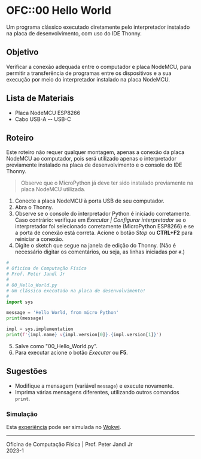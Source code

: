 # OFC::00 Hello World

Um programa clássico executado diretamente pelo interpretador instalado na placa de desenvolvimento, com uso do IDE Thonny.

## Objetivo

Verificar a conexão adequada entre o computador e placa NodeMCU, para permitir a transferência de programas entre os dispositivos e a sua execução por meio do interpretador instalado na placa NodeMCU.

## Lista de Materiais

* Placa NodeMCU ESP8266
* Cabo USB-A -- USB-C

## Roteiro

Este roteiro não requer qualquer montagem, apenas a conexão da placa NodeMCU ao computador, pois será utilizado apenas o interpretador previamente instalado na placa de desenvolvimento e o console do IDE Thonny.

> Observe que o MicroPython já deve ter sido instalado previamente na placa NodeMCU utilizada.

1. Conecte a placa NodeMCU à porta USB de seu computador.
2. Abra o Thonny.
3. Observe se o console do interpretador Python é iniciado corretamente. Caso contrário: verifique em *Executar | Configurar interpretador* se o interpretador foi selecionado corretamente (MicroPython ESP8266) e se a porta de conexão está correta. Acione o botão *Stop* ou **CTRL+F2** para reiniciar a conexão.
4. Digite o sketch que segue na janela de edição do Thonny. (Não é necessário digitar os comentários, ou seja, as linhas iniciadas por `#`.)

```python
#
# Oficina de Computação Física
# Prof. Peter Jandl Jr
#
# 00_Hello_World.py
# Um clássico executado na placa de desenvolvimento!
#
import sys

message = 'Hello World, from micro Python'
print(message)

impl = sys.implementation
print(f'{impl.name} v{impl.version[0]}.{impl.version[1]}')

```

5. Salve como "00_Hello_World.py".
6. Para executar acione o botão *Executar* ou **F5**.

## Sugestões

* Modifique a mensagem (variável `message`) e execute novamente.
* Imprima várias mensagens diferentes, utilizando outros comandos `print`.

### Simulação

Esta [experiência](https://wokwi.com/projects/345887141617730130) pode ser simulada no [Wokwi](https://wokwi.com/projects/345887141617730130).

---
Oficina de Computação Física | Prof. Peter Jandl Jr
<br/>2023-1
